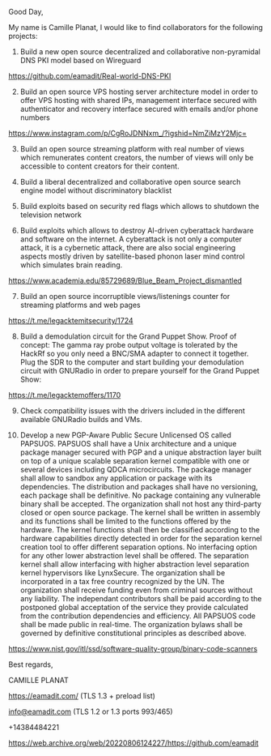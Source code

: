 Good Day,


My name is Camille Planat, I would like to find collaborators for the following projects:

1. Build a new open source decentralized and collaborative non-pyramidal DNS PKI model based on Wireguard

https://github.com/eamadit/Real-world-DNS-PKI


2. Build an open source VPS hosting server architecture model in order to offer VPS hosting with shared IPs, management interface secured with authenticator and recovery interface secured with emails and/or phone numbers

https://www.instagram.com/p/CgRoJDNNxm_/?igshid=NmZiMzY2Mjc=

3. Build an open source streaming platform with real number of views which remunerates content creators, the number of views will only be accessible to content creators for their content.

4. Build a liberal decentralized and collaborative open source search engine model without discriminatory blacklist

5. Build exploits based on security red flags which allows to shutdown the television network

6. Build exploits which allows to destroy AI-driven cyberattack hardware and software on the internet. A cyberattack is not only a computer attack, it is a cybernetic attack, there are also social engineering aspects mostly driven by satellite-based phonon laser mind control which simulates brain reading.

https://www.academia.edu/85729689/Blue_Beam_Project_dismantled

7. Build an open source incorruptible views/listenings counter for streaming platforms and web pages

https://t.me/legacktemitsecurity/1724

8. Build a demodulation circuit for the Grand Puppet Show. Proof of concept:
The gamma ray probe output voltage is tolerated by the HackRf so you only need a BNC/SMA adapter to connect it together. Plug the SDR to the computer and start building your demodulation circuit with GNURadio in order to prepare yourself for the Grand Puppet Show:

https://t.me/legacktemoffers/1170

9. Check compatibility issues with the drivers included in the different available GNURadio builds and VMs.

10. Develop a new PGP-Aware Public Secure Unlicensed OS called PAPSUOS. PAPSUOS shall have a Unix architecture and a unique package manager secured with PGP and a unique abstraction layer built on top of a unique scalable separation kernel compatible with one or several devices including QDCA microcircuits. The package manager shall allow to sandbox any application or package with its dependencies. The distribution and packages shall have no versioning, each package shall be definitive. No package containing any vulnerable binary shall be accepted. The organization shall not host any third-party closed or open source package. The kernel shall be written in assembly and its functions shall be limited to the functions offered by the hardware. The kernel functions shall then be classified according to the hardware capabilities directly detected in order for the separation kernel creation tool to offer different separation options. No interfacing option for any other lower abstraction level shall be offered. The separation kernel shall allow interfacing with higher abstraction level separation kernel hypervisors like LynxSecure. The organization shall be incorporated in a tax free country recognized by the UN. The organization shall receive funding even from criminal sources without any liability. The independant contributors shall be paid according to the postponed global acceptation of the service they provide calculated from the contribution dependencies and efficiency. All PAPSUOS code shall be made public in real-time. The organization bylaws shall be governed by definitive constitutional principles as described above.

https://www.nist.gov/itl/ssd/software-quality-group/binary-code-scanners

Best regards,


CAMILLE PLANAT

https://eamadit.com/ (TLS 1.3 + preload list)

info@eamadit.com (TLS 1.2 or 1.3 ports 993/465)

+14384484221


https://web.archive.org/web/20220806124227/https://github.com/eamadit

